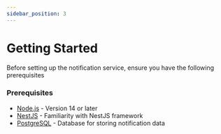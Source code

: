 ```yaml
---
sidebar_position: 3
---
```


# Getting Started

Before setting up the notification service, ensure you have the following prerequisites
### Prerequisites ###

- [Node.js] - Version 14 or later
- [NestJS] - Familiarity with NestJS framework
- [PostgreSQL] - Database for storing notification data


[//]: #
   [Node.js]: <http://nodejs.org>
   [NestJS]: <https://docs.nestjs.com>
   [PostgreSQL]: <https://www.postgresql.org/>